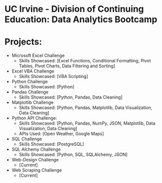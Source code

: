 # UC Irvine - Division of Continuing Education: Data Analytics Bootcamp

# Projects:
- Microsoft Excel Challenge
    - Skills Showcased: [Excel Functions, Conditional Formatting, Pivot Tables, Pivot Charts, Data Filtering and Sorting]
- Excel VBA Challenge
    - Skills Showcased: [VBA Scripting]
- Python Challenge
    - Skills Showcased: [Python]
- Pandas Challenge
    - Skills Showcased: [Python, Pandas, Data Cleaning]
- Matplotlib Challenge
    - Skills Showcased: [Python, Pandas, Matplotlib, Data Visualization, Data Cleaning]
- Python API Challenge:
    - Skills Showcased: [Python, Pandas, NumPy, JSON,  Matplotlib, Data Visualization, Data Cleaning]
    - APIs Used: [Open Weather, Google Maps]
- SQL Challenge
    - Skills Showcased: [PostgreSQL]
- SQL Alchemy Challenge
    - Skills Showcased: [Python, SQL, SQLAlchemy, JSON]
- Web-Design Challenge
    - [Current]
- Web Scraping Challenge
    - [Current]